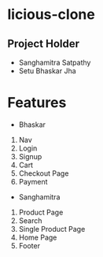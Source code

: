 # licious-clone
## Project Holder
* Sanghamitra Satpathy
* Setu Bhaskar Jha

# Features
* Bhaskar
1. Nav
2. Login
3. Signup
4. Cart
5. Checkout Page 
6. Payment

* Sanghamitra
1. Product Page
2. Search 
3. Single Product Page
4. Home Page 
5. Footer
